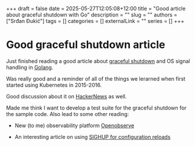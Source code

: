 +++ 
draft = false
date = 2025-05-27T12:05:08+12:00
title = "Good article about graceful shutdown with Go"
description = ""
slug = ""
authors = ["Srđan Đukić"]
tags = []
categories = []
externalLink = ""
series = []
+++
# Good graceful shutdown article

Just finished reading a good article about [graceful
shutdown](https://victoriametrics.com/blog/go-graceful-shutdown/index.html) and OS
signal handling in [Golang](https://go.dev/).

Was really good and a reminder of all of the things we lerarned when first started
using Kubernetes in 2015-2016.

Good discussion about it on [HackerNews](https://news.ycombinator.com/item?id=43889610)
as well.

Made me think I want to develop a test suite for the graceful shutdown for the sample
code. Also lead to some other reading:

* New (to me) observability platform [Openobserve](https://openobserve.ai/)

* An interesting article on using [SIGHUP for configuration 
reloads](https://blog.devtrovert.com/p/sighup-signal-for-configuration-reloads)
